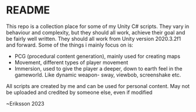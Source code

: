 # README

This repo is a collection place for some of my Unity C# scripts. They vary in behaviour and complexity, but they should all work, achieve their goal and be fairly well written. They should all work from Unity version 2020.3.2f1 and forward. Some of the things i mainly focus on is:
- PCG (procedural content generation), mainly used for creating maps
- Movement, different types of player movement
- Immersion, used to give the player a deeper, down to earth feel in the gameworld. Like dynamic weapon- sway, viewbob, screenshake etc.

All scripts are created by me and can be used for personal content.
May not be uploaded and credited by someone else, even if modified

~Eriksson 2023